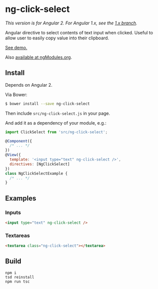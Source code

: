 ng-click-select
===============

*This version is for Angular 2. For Angular 1.x, see the [1.x branch][1.x].*

Angular directive to select contents of text input when clicked.
Useful to allow user to easily copy value into their clipboard.

[See demo.](https://adjohnson916.github.io/ng-click-select/example/index.html)

Also [available at ngModules.org](http://ngmodules.org/modules/ng-click-select).

## Install

Depends on Angular 2.

Via Bower:

```sh
$ bower install --save ng-click-select
```

Then include `src/ng-click-select.js` in your page.

And add it as a dependency of your module, e.g.:

```js
import ClickSelect from 'src/ng-click-select';

@Component({
  /* ... */
})
@View({
  template: '<input type="text" ng-click-select />',
  directives: [NgClickSelect]
})
class NgClickSelectExample {
  /* ... */
}
```

## Examples

### Inputs

```html
<input type="text" ng-click-select />
```

### Textareas

```html
<textarea class="ng-click-select"></textarea>
```

## Build

```
npm i
tsd reinstall
npm run tsc
```

[1.x]: https://github.com/adjohnson916/ng-click-select/tree/v1.x
